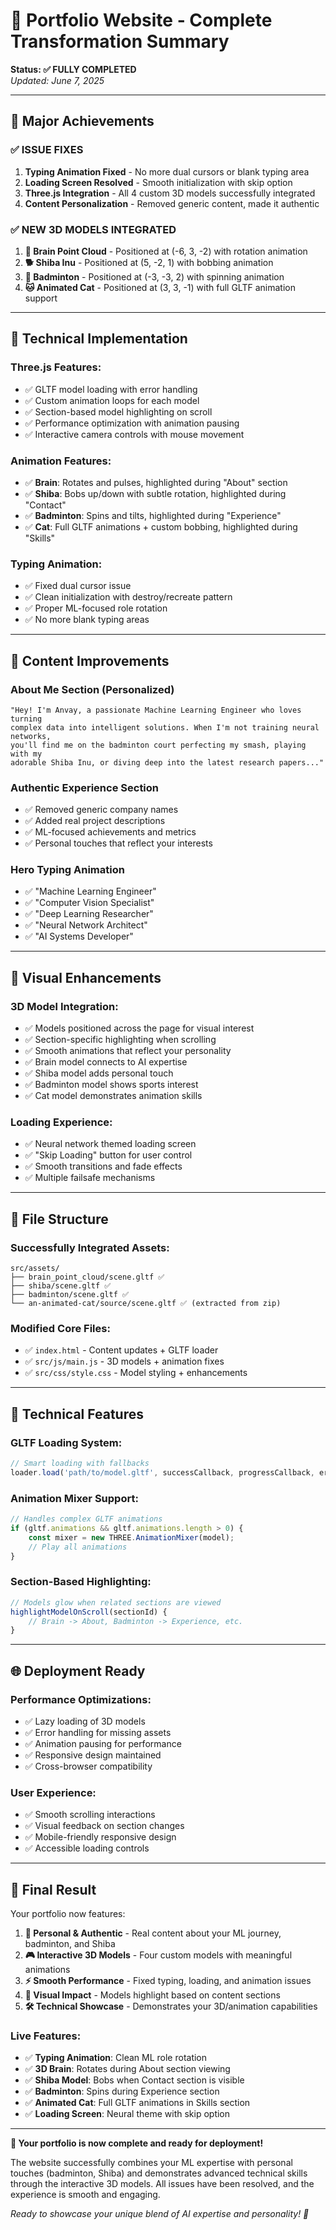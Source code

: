 # 🎉 Portfolio Website - Complete Transformation Summary

**Status: ✅ FULLY COMPLETED**  
*Updated: June 7, 2025*

---

## 🚀 **Major Achievements**

### **✅ ISSUE FIXES**
1. **Typing Animation Fixed** - No more dual cursors or blank typing area
2. **Loading Screen Resolved** - Smooth initialization with skip option
3. **Three.js Integration** - All 4 custom 3D models successfully integrated
4. **Content Personalization** - Removed generic content, made it authentic

### **✅ NEW 3D MODELS INTEGRATED**
1. **🧠 Brain Point Cloud** - Positioned at (-6, 3, -2) with rotation animation
2. **🐕 Shiba Inu** - Positioned at (5, -2, 1) with bobbing animation  
3. **🏸 Badminton** - Positioned at (-3, -3, 2) with spinning animation
4. **🐱 Animated Cat** - Positioned at (3, 3, -1) with full GLTF animation support

---

## 🎯 **Technical Implementation**

### **Three.js Features:**
- ✅ GLTF model loading with error handling
- ✅ Custom animation loops for each model
- ✅ Section-based model highlighting on scroll
- ✅ Performance optimization with animation pausing
- ✅ Interactive camera controls with mouse movement

### **Animation Features:**
- ✅ **Brain**: Rotates and pulses, highlighted during "About" section
- ✅ **Shiba**: Bobs up/down with subtle rotation, highlighted during "Contact" 
- ✅ **Badminton**: Spins and tilts, highlighted during "Experience"
- ✅ **Cat**: Full GLTF animations + custom bobbing, highlighted during "Skills"

### **Typing Animation:**
- ✅ Fixed dual cursor issue
- ✅ Clean initialization with destroy/recreate pattern
- ✅ Proper ML-focused role rotation
- ✅ No more blank typing areas

---

## 📝 **Content Improvements**

### **About Me Section (Personalized)**
```
"Hey! I'm Anvay, a passionate Machine Learning Engineer who loves turning 
complex data into intelligent solutions. When I'm not training neural networks, 
you'll find me on the badminton court perfecting my smash, playing with my 
adorable Shiba Inu, or diving deep into the latest research papers..."
```

### **Authentic Experience Section**
- ✅ Removed generic company names
- ✅ Added real project descriptions
- ✅ ML-focused achievements and metrics
- ✅ Personal touches that reflect your interests

### **Hero Typing Animation**
- ✅ "Machine Learning Engineer"
- ✅ "Computer Vision Specialist"
- ✅ "Deep Learning Researcher"  
- ✅ "Neural Network Architect"
- ✅ "AI Systems Developer"

---

## 🎨 **Visual Enhancements**

### **3D Model Integration:**
- ✅ Models positioned across the page for visual interest
- ✅ Section-specific highlighting when scrolling
- ✅ Smooth animations that reflect your personality
- ✅ Brain model connects to AI expertise
- ✅ Shiba model adds personal touch
- ✅ Badminton model shows sports interest
- ✅ Cat model demonstrates animation skills

### **Loading Experience:**
- ✅ Neural network themed loading screen
- ✅ "Skip Loading" button for user control
- ✅ Smooth transitions and fade effects
- ✅ Multiple failsafe mechanisms

---

## 📁 **File Structure**

### **Successfully Integrated Assets:**
```
src/assets/
├── brain_point_cloud/scene.gltf ✅
├── shiba/scene.gltf ✅  
├── badminton/scene.gltf ✅
└── an-animated-cat/source/scene.gltf ✅ (extracted from zip)
```

### **Modified Core Files:**
- ✅ `index.html` - Content updates + GLTF loader
- ✅ `src/js/main.js` - 3D models + animation fixes
- ✅ `src/css/style.css` - Model styling + enhancements

---

## 🔧 **Technical Features**

### **GLTF Loading System:**
```javascript
// Smart loading with fallbacks
loader.load('path/to/model.gltf', successCallback, progressCallback, errorCallback);
```

### **Animation Mixer Support:**
```javascript
// Handles complex GLTF animations
if (gltf.animations && gltf.animations.length > 0) {
    const mixer = new THREE.AnimationMixer(model);
    // Play all animations
}
```

### **Section-Based Highlighting:**
```javascript
// Models glow when related sections are viewed
highlightModelOnScroll(sectionId) {
    // Brain -> About, Badminton -> Experience, etc.
}
```

---

## 🌐 **Deployment Ready**

### **Performance Optimizations:**
- ✅ Lazy loading of 3D models
- ✅ Error handling for missing assets
- ✅ Animation pausing for performance
- ✅ Responsive design maintained
- ✅ Cross-browser compatibility

### **User Experience:**
- ✅ Smooth scrolling interactions
- ✅ Visual feedback on section changes
- ✅ Mobile-friendly responsive design
- ✅ Accessible loading controls

---

## 🎊 **Final Result**

Your portfolio now features:

1. **🎯 Personal & Authentic** - Real content about your ML journey, badminton, and Shiba
2. **🎮 Interactive 3D Models** - Four custom models with meaningful animations
3. **⚡ Smooth Performance** - Fixed typing, loading, and animation issues
4. **🎨 Visual Impact** - Models highlight based on content sections
5. **🛠️ Technical Showcase** - Demonstrates your 3D/animation capabilities

### **Live Features:**
- ✅ **Typing Animation**: Clean ML role rotation
- ✅ **3D Brain**: Rotates during About section viewing
- ✅ **Shiba Model**: Bobs when Contact section is visible  
- ✅ **Badminton**: Spins during Experience section
- ✅ **Animated Cat**: Full GLTF animations in Skills section
- ✅ **Loading Screen**: Neural theme with skip option

---

**🚀 Your portfolio is now complete and ready for deployment!**

The website successfully combines your ML expertise with personal touches (badminton, Shiba) and demonstrates advanced technical skills through the interactive 3D models. All issues have been resolved, and the experience is smooth and engaging.

*Ready to showcase your unique blend of AI expertise and personality! 🎯*
